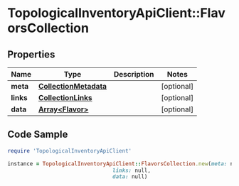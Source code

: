 # TopologicalInventoryApiClient::FlavorsCollection

## Properties

Name | Type | Description | Notes
------------ | ------------- | ------------- | -------------
**meta** | [**CollectionMetadata**](CollectionMetadata.md) |  | [optional] 
**links** | [**CollectionLinks**](CollectionLinks.md) |  | [optional] 
**data** | [**Array&lt;Flavor&gt;**](Flavor.md) |  | [optional] 

## Code Sample

```ruby
require 'TopologicalInventoryApiClient'

instance = TopologicalInventoryApiClient::FlavorsCollection.new(meta: null,
                                 links: null,
                                 data: null)
```


